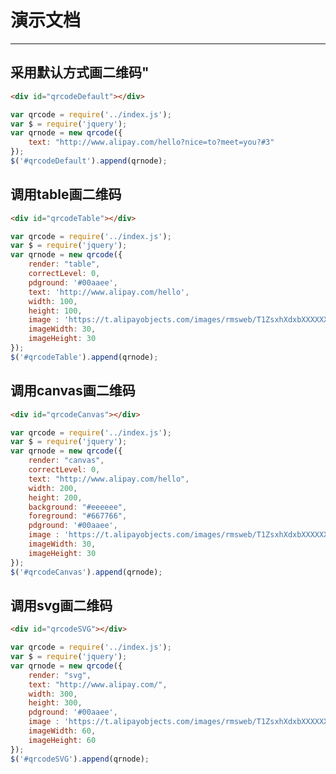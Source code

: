 # 演示文档

---

## 采用默认方式画二维码"

<script src="https://a.alipayobjects.com/jquery/1.7.2/jquery.js"></script>

````html
<div id="qrcodeDefault"></div>
````

````javascript
var qrcode = require('../index.js');
var $ = require('jquery');
var qrnode = new qrcode({
	text: "http://www.alipay.com/hello?nice=to?meet=you?#3"
});
$('#qrcodeDefault').append(qrnode);
````

## 调用table画二维码

````html
<div id="qrcodeTable"></div>
````

````javascript
var qrcode = require('../index.js');
var $ = require('jquery');
var qrnode = new qrcode({
	render: "table",
	correctLevel: 0,
	pdground: '#00aaee',
	text: 'http://www.alipay.com/hello',
	width: 100,
	height: 100,
	image : 'https://t.alipayobjects.com/images/rmsweb/T1ZsxhXdxbXXXXXXXX.png',
	imageWidth: 30,
	imageHeight: 30
});
$('#qrcodeTable').append(qrnode);
````

## 调用canvas画二维码

````html
<div id="qrcodeCanvas"></div>
````

````javascript
var qrcode = require('../index.js');
var $ = require('jquery');
var qrnode = new qrcode({
	render: "canvas",
	correctLevel: 0,
	text: "http://www.alipay.com/hello",
	width: 200,
	height: 200,
	background: "#eeeeee",
	foreground: "#667766",
	pdground: '#00aaee',
	image : 'https://t.alipayobjects.com/images/rmsweb/T1ZsxhXdxbXXXXXXXX.png',
	imageWidth: 30,
	imageHeight: 30
});
$('#qrcodeCanvas').append(qrnode);
````

## 调用svg画二维码

````html
<div id="qrcodeSVG"></div>
````

````javascript
var qrcode = require('../index.js');
var $ = require('jquery');
var qrnode = new qrcode({
	render: "svg",
	text: "http://www.alipay.com/",
	width: 300,
	height: 300,
	pdground: '#00aaee',
	image : 'https://t.alipayobjects.com/images/rmsweb/T1ZsxhXdxbXXXXXXXX.png',
	imageWidth: 60,
	imageHeight: 60
});
$('#qrcodeSVG').append(qrnode);
````
